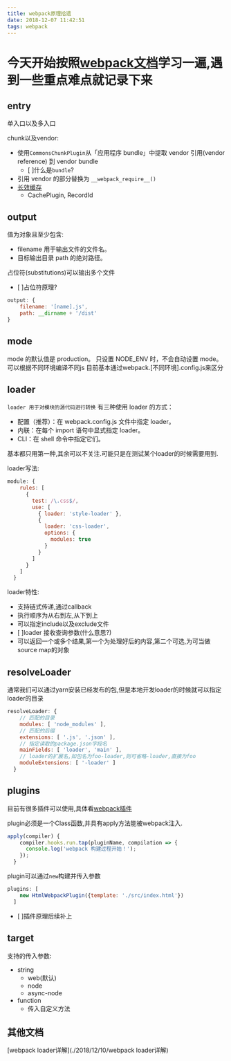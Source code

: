 ```yaml
---
title: webpack原理拾遗
date: 2018-12-07 11:42:51
tags: webpack
---
```


# 今天开始按照[webpack文档](https://webpack.docschina.org/)学习一遍,遇到一些重点难点就记录下来

## entry

单入口以及多入口

chunk以及vendor:

- 使用`CommonsChunkPlugin`从「应用程序 bundle」中提取 vendor 引用(vendor reference) 到 vendor bundle
  - [ ]什么是`bundle`?
- 引用 vendor 的部分替换为 `__webpack_require__()`
- [长效缓存](http://web.jobbole.com/95110/)
  - CachePlugin, RecordId

## output

值为对象且至少包含:

- filename 用于输出文件的文件名。
- 目标输出目录 path 的绝对路径。

占位符(substitutions)可以输出多个文件

- [ ]占位符原理?

```javascript
output: {
    filename: '[name].js',
    path: __dirname + '/dist'
}
```

## mode

mode 的默认值是 production。
只设置 NODE_ENV 时，不会自动设置 mode。
可以根据不同环境编译不同js 目前基本通过webpack.[不同环境].config.js来区分

## loader

`loader 用于对模块的源代码进行转换`
有三种使用 loader 的方式：

- 配置（推荐）：在 webpack.config.js 文件中指定 loader。
- 内联：在每个 import 语句中显式指定 loader。
- CLI：在 shell 命令中指定它们。
  
基本都只用第一种,其余可以不关注.可能只是在测试某个loader的时候需要用到.

loader写法:

```javascript
module: {
    rules: [
      {
        test: /\.css$/,
        use: [
          { loader: 'style-loader' },
          {
            loader: 'css-loader',
            options: {
              modules: true
            }
          }
        ]
      }
    ]
  }
```

loader特性:

- 支持链式传递,通过callback
- 执行顺序为从右到左,从下到上
- 可以指定include以及exclude文件
- [ ]loader 接收查询参数(什么意思?)
- 可以返回一个或多个结果,第一个为处理好后的内容,第二个可选,为可当做source map的对象

## resolveLoader

通常我们可以通过yarn安装已经发布的包,但是本地开发loader的时候就可以指定loader的目录

```javascript
resolveLoader: {
    // 匹配的目录
    modules: [ 'node_modules' ],
    // 匹配的后缀
    extensions: [ '.js', '.json' ],
    // 指定读取的package.json字段名
    mainFields: [ 'loader', 'main' ],
    // loader的扩展名,如包名为foo-loader,则可省略-loader,直接为foo
    moduleExtensions: [ '-loader' ]
  }
```

## plugins

目前有很多插件可以使用,具体看[webpack插件](https://webpack.docschina.org/plugins/)

plugin必须是一个Class函数,并具有apply方法能被webpack注入.

```javascript
apply(compiler) {
    compiler.hooks.run.tap(pluginName, compilation => {
      console.log('webpack 构建过程开始！');
    });
  }
```

plugin可以通过`new`构建并传入参数

```javascript
plugins: [
    new HtmlWebpackPlugin({template: './src/index.html'})
  ]
```

- [ ]插件原理后续补上

## target

支持的传入参数:

- string
  - web(默认)
  - node
  - async-node
- function
  - 传入自定义方法

## 其他文档

[webpack loader详解](./2018/12/10/webpack loader详解)
<!-- [webpack plugin详解](./webpack plugin详解)-->